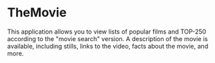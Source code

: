 # TheMovie

This application allows you to view lists of popular films and TOP-250 according to the "movie search" version. A description of the movie is available, including stills, links to the video, facts about the movie, and more. 
